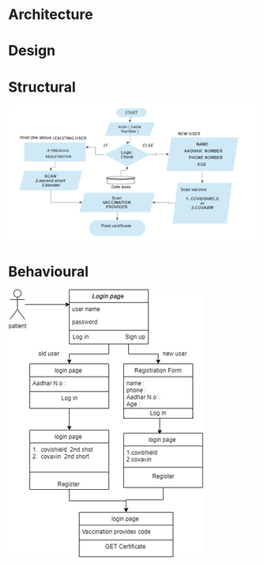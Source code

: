 # Architecture
# Design
  # Structural
   ![1_structure diagram](https://github.com/rajprasanth27k/M1_COWIN-PORTAL_UTI/blob/96a81d566a3f85af9a474fac946a9ad571b06c1d/2_Architecture/1_structure%20diagram.png)
  
  # Behavioural
   ![2_behavioral diagram](https://github.com/rajprasanth27k/M1_COWIN-PORTAL_UTI/blob/96a81d566a3f85af9a474fac946a9ad571b06c1d/2_Architecture/2_behavioral%20diagram.jpg)

